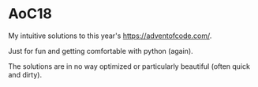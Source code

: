 # AoC18
My intuitive solutions to this year's https://adventofcode.com/.

Just for fun and getting comfortable with python (again).

The solutions are in no way optimized or particularly beautiful (often quick and dirty).
